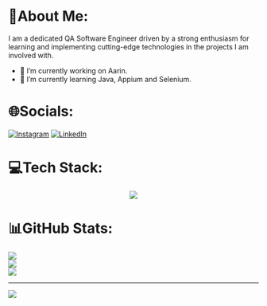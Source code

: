 # 💫About Me:
I am a dedicated QA Software Engineer driven by a strong enthusiasm for learning and implementing cutting-edge technologies in the projects I am involved with.

- 🔭 I’m currently working on Aarin.
- 🌱 I’m currently learning Java, Appium and Selenium.

# 🌐Socials:
[![Instagram](https://img.shields.io/badge/Instagram-%23E4405F.svg?logo=Instagram&logoColor=white)](https://www.instagram.com/brunofurquim/) [![LinkedIn](https://img.shields.io/badge/LinkedIn-%230077B5.svg?logo=linkedin&logoColor=white)](https://www.linkedin.com/in/bruno-furquim/) 

# 💻Tech Stack:
<p align="center">
  <a href="https://skillicons.dev">
    <img src="https://skillicons.dev/icons?i=aws,dynamodb,ruby,cypress,selenium,gherkin,postman,js,nodejs,ts,jenkins,grafana" />
  </a>
</p>

# 📊GitHub Stats:

<a href="https://github.com/anuraghazra/convoychat">
  <img align="center" src="https://github-readme-stats.vercel.app/api/top-langs/?username=bruno-furquim&theme=radical&hide_border=false&include_all_commits=false&count_private=false&layout=compact" />
</a></br>

<a href="https://github-readme-stats.vercel.app/api/pin/?username=anuraghazra&repo=github-readme-stats">
  <img align="center" src="https://github-readme-stats.vercel.app/api?username=bruno-furquim&theme=radical&hide_border=false&include_all_commits=false&count_private=false" />
</a></br>


<a href="https://github-readme-streak-stats.herokuapp.com/?user=bruno-furquim&theme=radical&hide_border=false">
  <img align="center" src="https://github-readme-streak-stats.herokuapp.com/?user=bruno-furquim&theme=radical&hide_border=false" />
</a></br>




---
[![](https://visitcount.itsvg.in/api?id=bruno-furquim&icon=0&color=0)](https://visitcount.itsvg.in)

